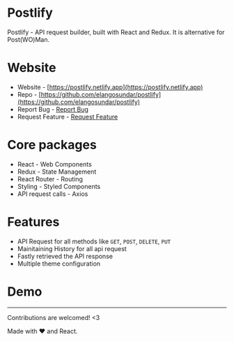 # Postlify

Postlify - API request builder, built with React and Redux. It is alternative for Post(WO)Man.

# Website

- Website - [https://postlify.netlify.app](https://postlify.netlify.app)
- Repo - [https://github.com/elangosundar/postlify](https://github.com/elangosundar/postlify)
- Report Bug - [Report Bug](https://github.com/elangosundar/postlify/issues/new/choose)
- Request Feature - [Request Feature](https://github.com/elangosundar/postlify/issues/new/choose)

# Core packages

- React - Web Components
- Redux - State Management
- React Router - Routing
- Styling - Styled Components
- API request calls - Axios

# Features

- API Request for all methods like `GET`, `POST`, `DELETE`, `PUT`
- Mainitaining History for all api request
- Fastly retrieved the API response
- Multiple theme configuration

# Demo

<hr>

Contributions are welcomed! <3

Made with :heart: and React.
